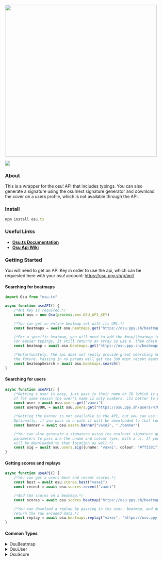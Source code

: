 <div align="left">
  <p>
    <a href="https://moebits.github.io/osu.ts/"><img src="https://raw.githubusercontent.com/Moebytes/osu.ts/master/images/osu.tslogo.gif" width="500" /></a>
  </p>
  <p>
    <a href="https://nodei.co/npm/osu.ts/"><img src="https://nodei.co/npm/osu.ts.png" /></a>
  </p>
</div>

### About
This is a wrapper for the osu! API that includes typings. You can also generate a signature using the osu!next signature generator and download the cover on a users profile, which is not available through the API.

### Install
```ts
npm install osu.ts
```

### Useful Links
- [**Osu.ts Documentation**](https://moebits.github.io/osu.ts/)
- [**Osu Api Wiki**](https://github.com/ppy/osu-api/wiki)

### Getting Started
You will need to get an API Key in order to use the api, which can be requested here with your osu! account: 
https://osu.ppy.sh/p/api/

#### Searching for beatmaps
```ts
import Osu from "osu.ts"

async function useAPI() {
    /*API Key is required.*/
    const osu = new Osu(process.env.OSU_API_KEY)

    /*You can get an entire beatmap set with its URL.*/
    const beatmaps = await osu.beatmaps.get("https://osu.ppy.sh/beatmapsets/1022394")

    /*For a specific beatmap, you will need to add the #osu/(beatmap id) to the URL.
    For easier typings, it still returns an array so use a .then chain to get the first item.*/
    const beatmap = await osu.beatmaps.get("https://osu.ppy.sh/beatmapsets/1022394#osu/2139012").then((b) => b[0])

    /*Unfortunately, the api does not really provide great searching methods. But I might improve on it in 
    the future. Passing in no params will get the 500 most recent beatmaps.*/
    const beatmapSearch = await osu.beatmaps.search()
}
```
#### Searching for users
```ts
async function useAPI() {
    /*Getting a user is easy, just pass in their name or ID (which is parsed from the URL).
    If for some reason the user's name is only numbers, its better to use the URL.*/
    const user = await osu.users.get("vaxei")
    const userByURL = await osu.users.get("https://osu.ppy.sh/users/4787150")

    /*Getting the banner is not available in the API, but you can use fetchBanner() to retrieve it.
    Optionally, if you pass in a path it will be downloaded to that location.*/
    const banner = await osu.users.banner("vaxei", "./banner")

    /*You can also generate a signature using the osu!next signature generator. Important 
    parameters to pass are the uname and colour (yes, with a u). If you pass in a path it 
    will be downloaded to that location as well.*/
    const sig = await osu.users.sig({uname: "vaxei", colour: "#ff3381"}, "./sig")
}
```
#### Getting scores and replays
```ts
async function useAPI() {
    /*You can get a users best and recent scores.*/
    const best = await osu.scores.best("vaxei")
    const recent = await osu.scores.recent("vaxei")

    /*And the scores on a beatmap.*/
    const scores = await osu.scores.beatmap("https://osu.ppy.sh/beatmapsets/1013140#osu/2120669")

    /*You can download a replay by passing in the user, beatmap, and destination path. It will also
    return the raw encoded data.*/
    const replay = await osu.beatmaps.replay("vaxei", "https://osu.ppy.sh/beatmapsets/896080#osu/1872396", "./replays")
}
```

#### Common Types

<details>
<summary>OsuBeatmap</summary>

```ts
export interface OsuBeatmap {
    beatmapset_id: string
    beatmap_id: string
    approved: string
    total_length: string
    hit_length: string
    version: string
    file_md5: string
    diff_size: string
    diff_overall: string
    diff_approach: string
    diff_drain: string
    mode: string
    count_normal: string
    count_slider: string
    count_spinner: string
    submit_date: string
    approved_date: string | null
    last_update: string
    artist: string
    title: string
    creator: string
    creator_id: string
    bpm: string
    source: string
    tags: string
    genre_id: string
    language_id: string
    favourite_count: string
    rating: string
    download_unavailable: string
    audio_unavailable: string
    playcount: string
    passcount: string
    max_combo: string | null
    diff_aim: string | null
    diff_speed: string | null
    difficultyrating: string | null
}
```
</details>

<details>
<summary>OsuUser</summary>

```ts
export interface OsuUser {
    user_id: string
    username: string
    join_date: string
    count300: string
    count100: string
    count50: string
    playcount: string
    ranked_score: string
    total_score: string
    pp_rank: string
    level: string
    pp_raw: string
    accuracy: string
    count_rank_ss: string
    count_rank_ssh: string
    count_rank_s: string
    count_rank_sh: string
    count_rank_a: string
    country: string
    total_seconds_played: string
    pp_country_rank: string
    events: OsuEvent[]
}
```
</details>

<details>
<summary>OsuScore</summary>

```ts
export interface OsuScore {
    score_id: string
    score: string
    username: string
    maxcombo: string
    count50: string
    count100: string
    count300: string
    countmiss: string
    countkatu: string
    countgeki: string
    perfect: string
    enabled_mods: string
    user_id: string
    date: string
    rank: string
    pp: string | null
    replay_available: string
}
```
</details>
